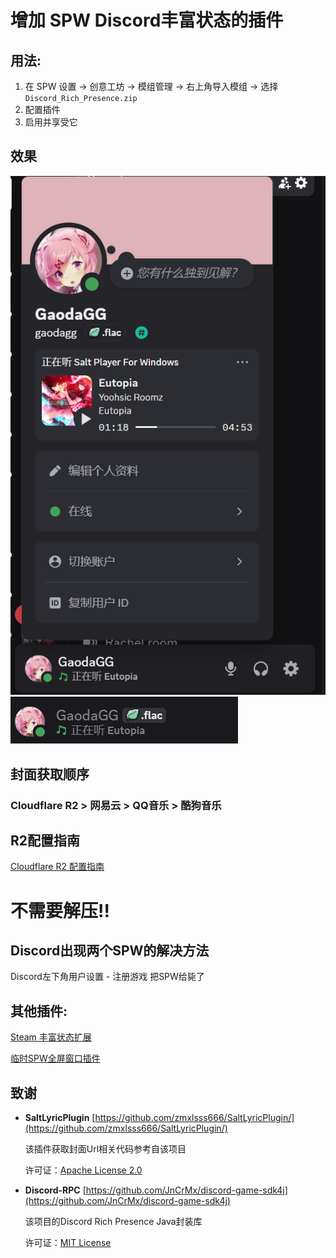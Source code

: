 # 增加 SPW Discord丰富状态的插件
## 用法:
1. 在 SPW 设置 → 创意工坊 → 模组管理 → 右上角导入模组 → 选择 `Discord_Rich_Presence.zip`
2. 配置插件
3. 启用并享受它

## 效果
![](./Images/img.png)
![](./Images/img_1.png)

## 封面获取顺序
### **Cloudflare R2 > 网易云 > QQ音乐 > 酷狗音乐**

## R2配置指南
[Cloudflare R2 配置指南](./CLOUDFLARE_R2_SETUP.md)
# **不需要解压!!**

## Discord出现两个SPW的解决方法
Discord左下角用户设置 - 注册游戏 把SPW给毙了

## 其他插件:
[Steam 丰富状态扩展](https://github.com/GaodaGG/SaltSteamPlugin)

[临时SPW全屏窗口插件](https://github.com/GaodaGG/SaltFullPlugin)

## 致谢
* **SaltLyricPlugin** 
    [https://github.com/zmxlsss666/SaltLyricPlugin/](https://github.com/zmxlsss666/SaltLyricPlugin/)
    
    该插件获取封面Url相关代码参考自该项目

    许可证：[Apache License 2.0](https://github.com/Moriafly/spw-workshop-api/blob/main/LICENSE)
* **Discord-RPC**
    [https://github.com/JnCrMx/discord-game-sdk4j](https://github.com/JnCrMx/discord-game-sdk4j)

    该项目的Discord Rich Presence Java封装库

    许可证：[MIT License](https://github.com/JnCrMx/discord-game-sdk4j/blob/master/LICENSE)
